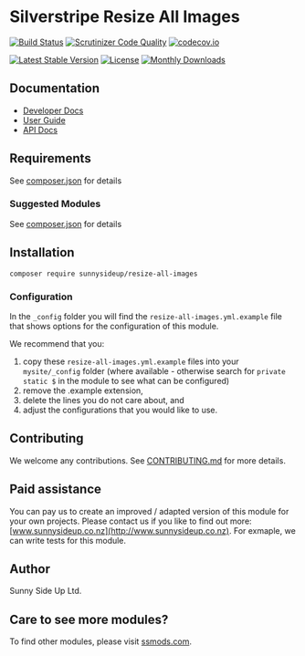 # Silverstripe Resize All Images
[![Build Status](https://travis-ci.org/sunnysideup/silverstripe-resize-all-images.svg?branch=master)](https://travis-ci.org/sunnysideup/silverstripe-resize-all-images)
[![Scrutinizer Code Quality](https://scrutinizer-ci.com/g/sunnysideup/silverstripe-resize-all-images/badges/quality-score.png?b=master)](https://scrutinizer-ci.com/g/sunnysideup/silverstripe-resize-all-images/?branch=master)
[![codecov.io](https://codecov.io/github/sunnysideup/silverstripe-resize-all-images/coverage.svg?branch=master)](https://codecov.io/github/sunnysideup/silverstripe-resize-all-images?branch=master)

[![Latest Stable Version](https://poser.pugx.org/sunnysideup/resize-all-images/version)](https://packagist.org/packages/sunnysideup/resize-all-images)
[![License](https://poser.pugx.org/sunnysideup/resize-all-images/license)](https://packagist.org/packages/sunnysideup/resize-all-images)
[![Monthly Downloads](https://poser.pugx.org/sunnysideup/resize-all-images/d/monthly)](https://packagist.org/packages/sunnysideup/resize-all-images)


## Documentation



 * [Developer Docs](docs/en/INDEX.md)
 * [User Guide](docs/en/userguide.md)
 * [API Docs](http://docs.ssmods.com/sunnysideup/resize-all-images/classes.xhtml)


## Requirements



See [composer.json](composer.json) for details


### Suggested Modules



See [composer.json](composer.json) for details


## Installation


```
composer require sunnysideup/resize-all-images
```

### Configuration



In the `_config` folder you will find the `resize-all-images.yml.example`
file that shows options for the configuration of this module.

We recommend that you:

  1. copy these `resize-all-images.yml.example` files into your
`mysite/_config` folder (where available - otherwise search for `private static $` in the module to see what can be configured)
  2. remove the .example extension,
  3. delete the lines you do not care about, and
  4. adjust the configurations that you would like to use.


## Contributing



We welcome any contributions. See [CONTRIBUTING.md](CONTRIBUTING.md) for more details.

## Paid assistance



You can pay us to create an improved / adapted version of this module for your own projects.  Please contact us if you like to find out more: [www.sunnysideup.co.nz](http://www.sunnysideup.co.nz).  For exmaple, we can write tests for this module.

## Author



Sunny Side Up Ltd.


## Care to see more modules?

To find other modules, please visit [ssmods.com](http://ssmods.com/).
